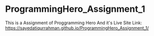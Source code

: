 # ProgrammingHero_Assignment_1
This is a Assignment of Proggramming Hero And it's 
Live Site Link:   
https://sayedatiqurrahman.github.io/ProgrammingHero_Assignment_1/
